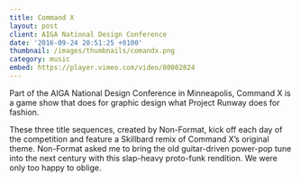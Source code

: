 ```yaml
---
title: Command X
layout: post
client: AIGA National Design Conference
date: '2016-09-24 20:51:25 +0100'
thumbnail: /images/thumbnails/comandx.png
category: music
embed: https://player.vimeo.com/video/80002824
---
```


Part of the AIGA National Design Conference in Minneapolis, Command X is a game show that does for graphic design what Project Runway does for fashion.

These three title sequences, created by Non-Format, kick off each day of the competition and feature a Skillbard remix of Command X’s original theme. Non-Format asked me to bring the old guitar-driven power-pop tune into the next century with this slap-heavy proto-funk rendition. We were only too happy to oblige.
